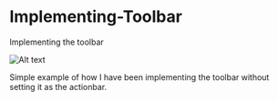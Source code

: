 # Implementing-Toolbar
Implementing the toolbar 


![Alt text](https://cloud.githubusercontent.com/assets/7454787/6971282/666369be-d949-11e4-86c7-b1267dce17bf.png "Preview")


Simple example of how I have been implementing the toolbar without setting it as the actionbar. 
